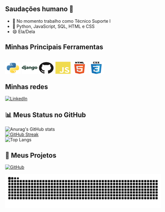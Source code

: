 ## Saudações humano 🖖

- 🔭 No momento trabalho como Técnico Suporte I
- 🌱 Python, JavaScript, SQL, HTML e CSS  
- 😄 Ela/Dela

## Minhas Principais Ferramentas
<div style="display: inline_block"><br>
  <img align="center" alt="nk-Python" height="40" width="50" src="https://raw.githubusercontent.com/devicons/devicon/master/icons/python/python-original.svg">
  <img align="center" alt="nk-django" height="40" width="50" src="https://github.com/devicons/devicon/blob/master/icons/django/django-plain-wordmark.svg">
  <img align="center" alt="nk-GitHub" height="40" width="50" src="https://github.com/devicons/devicon/blob/master/icons/github/github-original.svg">
  <img align="center" alt="nk-JavaScript" height="40" width="50" src="https://github.com/devicons/devicon/blob/master/icons/javascript/javascript-plain.svg">
  <img align="center" alt="nk-JavaScript" height="40" width="50" src="https://github.com/devicons/devicon/blob/master/icons/html5/html5-original-wordmark.svg">
   <img align="center" alt="nk-JavaScript" height="40" width="50" src="https://github.com/devicons/devicon/blob/master/icons/css3/css3-original-wordmark.svg">
</div>

## Minhas redes
<div>
<a href="https://www.linkedin.com/in/%C3%A9rica-santos-bbba3b248/" target="_blank"><img src="https://img.shields.io/badge/-LinkedIn-%230077B5?style=for-the-badge&logo=linkedin&logoColor=white" alt="LinkedIn"></a> 
</div>

## 📊 Meus Status no GitHub

![Anurag's GitHub stats](https://github-readme-stats.vercel.app/api?username=kecasan&show_icons=true&theme=dracula)<br>
[![GitHub Streak](https://github-readme-streak-stats-six-ruddy.vercel.app?user=kecasan&theme=dracula&locale=pt_BR&date_format=j%20M%5B%20Y%5D)](https://git.io/streak-stats)<br>
![Top Langs](https://github-readme-stats.vercel.app/api/top-langs/?username=kecasan&langs_count=8&layout=compact&hide_progress=true&theme=dracula)

## 🚀 Meus Projetos

<div> 
  <a href="https://github.com/kecasan/Tudo" target="_blank">
    <img src="https://img.shields.io/badge/-GitHub-%23181717?style=for-the-badge&logo=github&logoColor=white" alt="GitHub">
  </a>
</div>

![Snake animation](https://github.com/kecasan/kecasan/blob/output/github-contribution-grid-snake.svg)

